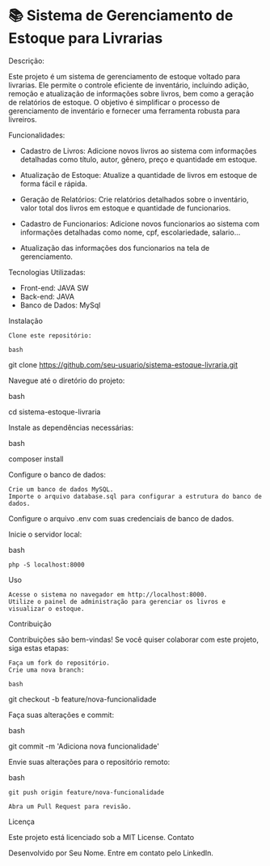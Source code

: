 # 📚 Sistema de Gerenciamento de Estoque para Livrarias

Descrição: 

Este projeto é um sistema de gerenciamento de estoque voltado para livrarias. Ele permite o controle eficiente de inventário, incluindo adição, remoção e atualização de informações sobre livros, bem como a geração de relatórios de estoque. O objetivo é simplificar o processo de gerenciamento de inventário e fornecer uma ferramenta robusta para livreiros.

Funcionalidades:

- Cadastro de Livros: Adicione novos livros ao sistema com informações detalhadas como título, autor, gênero, preço e quantidade em estoque.

- Atualização de Estoque: Atualize a quantidade de livros em estoque de forma fácil e rápida.

- Geração de Relatórios: Crie relatórios detalhados sobre o inventário, valor total dos livros em estoque e quantidade de funcionarios.

- Cadastro de Funcionarios: Adicione novos funcionarios ao sistema com informações detalhadas como nome, cpf, escolariedade, salario...

- Atualização das informações dos funcionarios na tela de gerenciamento.


Tecnologias Utilizadas:

- Front-end: JAVA SW
- Back-end: JAVA
- Banco de Dados: MySql

Instalação

    Clone este repositório:

    bash

git clone https://github.com/seu-usuario/sistema-estoque-livraria.git

Navegue até o diretório do projeto:

bash

cd sistema-estoque-livraria

Instale as dependências necessárias:

bash

composer install

Configure o banco de dados:

    Crie um banco de dados MySQL.
    Importe o arquivo database.sql para configurar a estrutura do banco de dados.

Configure o arquivo .env com suas credenciais de banco de dados.

Inicie o servidor local:

bash

    php -S localhost:8000

Uso

    Acesse o sistema no navegador em http://localhost:8000.
    Utilize o painel de administração para gerenciar os livros e visualizar o estoque.

Contribuição

Contribuições são bem-vindas! Se você quiser colaborar com este projeto, siga estas etapas:

    Faça um fork do repositório.
    Crie uma nova branch:

    bash

git checkout -b feature/nova-funcionalidade

Faça suas alterações e commit:

bash

git commit -m 'Adiciona nova funcionalidade'

Envie suas alterações para o repositório remoto:

bash

    git push origin feature/nova-funcionalidade

    Abra um Pull Request para revisão.

Licença

Este projeto está licenciado sob a MIT License.
Contato

Desenvolvido por Seu Nome. Entre em contato pelo LinkedIn.
